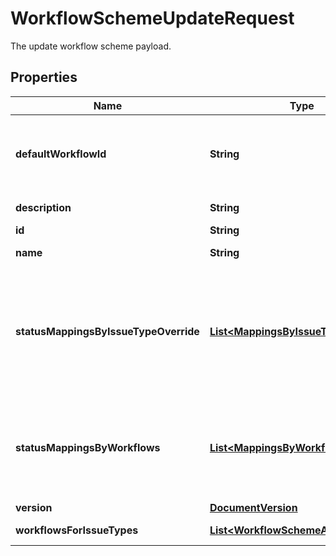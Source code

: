 

# WorkflowSchemeUpdateRequest

The update workflow scheme payload.

## Properties

| Name | Type | Description | Notes |
|------------ | ------------- | ------------- | -------------|
|**defaultWorkflowId** | **String** | The ID of the workflow for issue types without having a mapping defined in this workflow scheme. Only used in global-scoped workflow schemes. If the &#x60;defaultWorkflowId&#x60; isn&#39;t specified, this is set to *Jira Workflow (jira)*. |  [optional] |
|**description** | **String** | The new description for this workflow scheme. |  |
|**id** | **String** | The ID of this workflow scheme. |  |
|**name** | **String** | The new name for this workflow scheme. |  |
|**statusMappingsByIssueTypeOverride** | [**List&lt;MappingsByIssueTypeOverride&gt;**](MappingsByIssueTypeOverride.md) | Overrides, for the selected issue types, any status mappings provided in &#x60;statusMappingsByWorkflows&#x60;. Status mappings are required when the new workflow for an issue type doesn&#39;t contain all statuses that the old workflow has. Status mappings can be provided by a combination of &#x60;statusMappingsByWorkflows&#x60; and &#x60;statusMappingsByIssueTypeOverride&#x60;. |  [optional] |
|**statusMappingsByWorkflows** | [**List&lt;MappingsByWorkflow&gt;**](MappingsByWorkflow.md) | The status mappings by workflows. Status mappings are required when the new workflow for an issue type doesn&#39;t contain all statuses that the old workflow has. Status mappings can be provided by a combination of &#x60;statusMappingsByWorkflows&#x60; and &#x60;statusMappingsByIssueTypeOverride&#x60;. |  [optional] |
|**version** | [**DocumentVersion**](DocumentVersion.md) |  |  |
|**workflowsForIssueTypes** | [**List&lt;WorkflowSchemeAssociation&gt;**](WorkflowSchemeAssociation.md) | Mappings from workflows to issue types. |  [optional] |



